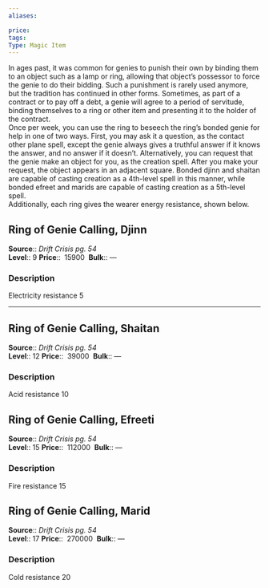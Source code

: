 ```yaml
---
aliases: 

price: 
tags: 
Type: Magic Item
---
```

In ages past, it was common for genies to punish their own by binding them to an object such as a lamp or ring, allowing that object’s possessor to force the genie to do their bidding. Such a punishment is rarely used anymore, but the tradition has continued in other forms. Sometimes, as part of a contract or to pay off a debt, a genie will agree to a period of servitude, binding themselves to a ring or other item and presenting it to the holder of the contract.  
Once per week, you can use the ring to beseech the ring’s bonded genie for help in one of two ways. First, you may ask it a question, as the contact other plane spell, except the genie always gives a truthful answer if it knows the answer, and no answer if it doesn’t. Alternatively, you can request that the genie make an object for you, as the creation spell. After you make your request, the object appears in an adjacent square. Bonded djinn and shaitan are capable of casting creation as a 4th-level spell in this manner, while bonded efreet and marids are capable of casting creation as a 5th-level spell.  
Additionally, each ring gives the wearer energy resistance, shown below.  

## Ring of Genie Calling, Djinn

**Source**:: _Drift Crisis pg. 54_  
**Level**:: 9
**Price**::  15900 
**Bulk**:: —

### Description

Electricity resistance 5

---

## Ring of Genie Calling, Shaitan

**Source**:: _Drift Crisis pg. 54_  
**Level**:: 12
**Price**::  39000 
**Bulk**:: —

### Description

Acid resistance 10

## Ring of Genie Calling, Efreeti

**Source**:: _Drift Crisis pg. 54_  
**Level**:: 15
**Price**::  112000 
**Bulk**:: —

### Description

Fire resistance 15

## Ring of Genie Calling, Marid

**Source**:: _Drift Crisis pg. 54_  
**Level**:: 17
**Price**::  270000 
**Bulk**:: —

### Description

Cold resistance 20
